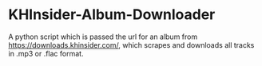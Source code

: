 # KHInsider-Album-Downloader
A python script which is passed the url for an album from https://downloads.khinsider.com/, which scrapes and downloads all tracks in .mp3 or .flac format.
